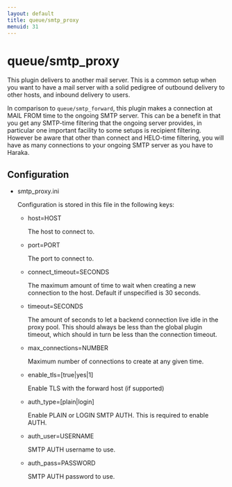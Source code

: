 ```yaml
---
layout: default
title: queue/smtp_proxy
menuid: 31
---
```

queue/smtp\_proxy
================

This plugin delivers to another mail server. This is a common setup when you
want to have a mail server with a solid pedigree of outbound delivery to
other hosts, and inbound delivery to users.

In comparison to `queue/smtp_forward`, this plugin makes a connection at
MAIL FROM time to the ongoing SMTP server. This can be a benefit in that
you get any SMTP-time filtering that the ongoing server provides, in
particular one important facility to some setups is recipient filtering.
However be aware that other than connect and HELO-time filtering, you will
have as many connections to your ongoing SMTP server as you have to Haraka.

Configuration
-------------

* smtp\_proxy.ini
  
  Configuration is stored in this file in the following keys:
  
  * host=HOST
    
    The host to connect to.
    
  * port=PORT
    
    The port to connect to.

  * connect\_timeout=SECONDS

    The maximum amount of time to wait when creating a new connection
    to the host.  Default if unspecified is 30 seconds.

  * timeout=SECONDS
    
    The amount of seconds to let a backend connection live idle in the
    proxy pool.  This should always be less than the global plugin timeout,
    which should in turn be less than the connection timeout.

  * max\_connections=NUMBER
    
    Maximum number of connections to create at any given time.

  * enable\_tls=[true|yes|1]
 
    Enable TLS with the forward host (if supported)

  * auth\_type=[plain|login]

    Enable PLAIN or LOGIN SMTP AUTH.  This is required to enable AUTH.

  * auth\_user=USERNAME

    SMTP AUTH username to use.

  * auth\_pass=PASSWORD

    SMTP AUTH password to use.


